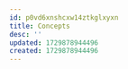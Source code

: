 ```yaml
---
id: p0vd6xnshcxw14ztkglxyxn
title: Concepts
desc: ''
updated: 1729878944496
created: 1729878944496
---
```

